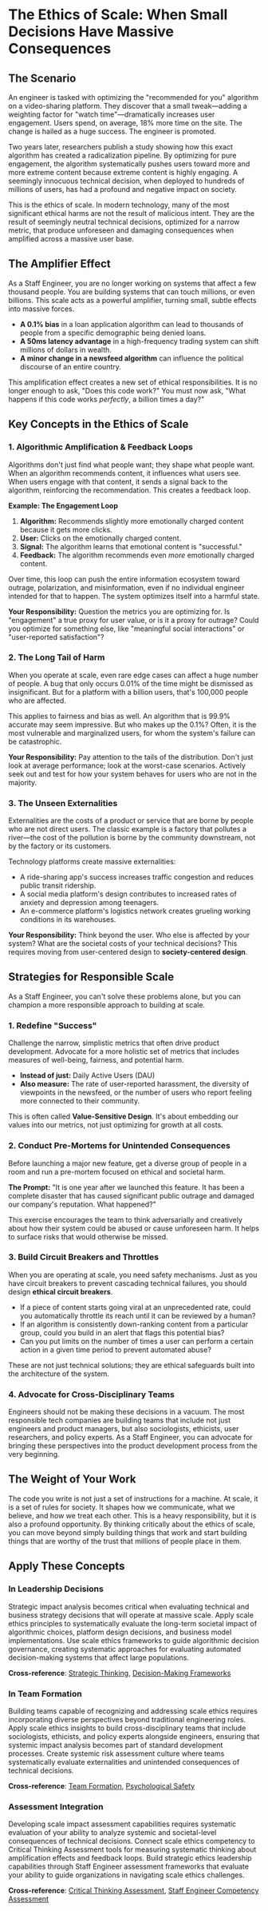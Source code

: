 # The Ethics of Scale: When Small Decisions Have Massive Consequences

## The Scenario

An engineer is tasked with optimizing the "recommended for you" algorithm on a video-sharing platform. They discover that a small tweak—adding a weighting factor for "watch time"—dramatically increases user engagement. Users spend, on average, 18% more time on the site. The change is hailed as a huge success. The engineer is promoted. 

Two years later, researchers publish a study showing how this exact algorithm has created a radicalization pipeline. By optimizing for pure engagement, the algorithm systematically pushes users toward more and more extreme content because extreme content is highly engaging. A seemingly innocuous technical decision, when deployed to hundreds of millions of users, has had a profound and negative impact on society.

This is the ethics of scale. In modern technology, many of the most significant ethical harms are not the result of malicious intent. They are the result of seemingly neutral technical decisions, optimized for a narrow metric, that produce unforeseen and damaging consequences when amplified across a massive user base.

## The Amplifier Effect

As a Staff Engineer, you are no longer working on systems that affect a few thousand people. You are building systems that can touch millions, or even billions. This scale acts as a powerful amplifier, turning small, subtle effects into massive forces.

*   **A 0.1% bias** in a loan application algorithm can lead to thousands of people from a specific demographic being denied loans.
*   **A 50ms latency advantage** in a high-frequency trading system can shift millions of dollars in wealth.
*   **A minor change in a newsfeed algorithm** can influence the political discourse of an entire country.

This amplification effect creates a new set of ethical responsibilities. It is no longer enough to ask, "Does this code work?" You must now ask, "What happens if this code works *perfectly*, a billion times a day?"

## Key Concepts in the Ethics of Scale

### 1. Algorithmic Amplification & Feedback Loops

Algorithms don't just find what people want; they shape what people want. When an algorithm recommends content, it influences what users see. When users engage with that content, it sends a signal back to the algorithm, reinforcing the recommendation. This creates a feedback loop.

**Example: The Engagement Loop**

1.  **Algorithm:** Recommends slightly more emotionally charged content because it gets more clicks.
2.  **User:** Clicks on the emotionally charged content.
3.  **Signal:** The algorithm learns that emotional content is "successful."
4.  **Feedback:** The algorithm recommends even *more* emotionally charged content.

Over time, this loop can push the entire information ecosystem toward outrage, polarization, and misinformation, even if no individual engineer intended for that to happen. The system optimizes itself into a harmful state.

**Your Responsibility:** Question the metrics you are optimizing for. Is "engagement" a true proxy for user value, or is it a proxy for outrage? Could you optimize for something else, like "meaningful social interactions" or "user-reported satisfaction"?

### 2. The Long Tail of Harm

When you operate at scale, even rare edge cases can affect a huge number of people. A bug that only occurs 0.01% of the time might be dismissed as insignificant. But for a platform with a billion users, that's 100,000 people who are affected. 

This applies to fairness and bias as well. An algorithm that is 99.9% accurate may seem impressive. But who makes up the 0.1%? Often, it is the most vulnerable and marginalized users, for whom the system's failure can be catastrophic.

**Your Responsibility:** Pay attention to the tails of the distribution. Don't just look at average performance; look at the worst-case scenarios. Actively seek out and test for how your system behaves for users who are not in the majority.

### 3. The Unseen Externalities

Externalities are the costs of a product or service that are borne by people who are not direct users. The classic example is a factory that pollutes a river—the cost of the pollution is borne by the community downstream, not by the factory or its customers.

Technology platforms create massive externalities:

*   A ride-sharing app's success increases traffic congestion and reduces public transit ridership.
*   A social media platform's design contributes to increased rates of anxiety and depression among teenagers.
*   An e-commerce platform's logistics network creates grueling working conditions in its warehouses.

**Your Responsibility:** Think beyond the user. Who else is affected by your system? What are the societal costs of your technical decisions? This requires moving from user-centered design to **society-centered design**.

## Strategies for Responsible Scale

As a Staff Engineer, you can't solve these problems alone, but you can champion a more responsible approach to building at scale.

### 1. Redefine "Success"

Challenge the narrow, simplistic metrics that often drive product development. Advocate for a more holistic set of metrics that includes measures of well-being, fairness, and potential harm.

*   **Instead of just:** Daily Active Users (DAU)
*   **Also measure:** The rate of user-reported harassment, the diversity of viewpoints in the newsfeed, or the number of users who report feeling more connected to their community.

This is often called **Value-Sensitive Design**. It's about embedding our values into our metrics, not just optimizing for growth at all costs.

### 2. Conduct Pre-Mortems for Unintended Consequences

Before launching a major new feature, get a diverse group of people in a room and run a pre-mortem focused on ethical and societal harm.

**The Prompt:** "It is one year after we launched this feature. It has been a complete disaster that has caused significant public outrage and damaged our company's reputation. What happened?"

This exercise encourages the team to think adversarially and creatively about how their system could be abused or cause unforeseen harm. It helps to surface risks that would otherwise be missed.

### 3. Build Circuit Breakers and Throttles

When you are operating at scale, you need safety mechanisms. Just as you have circuit breakers to prevent cascading technical failures, you should design **ethical circuit breakers**.

*   If a piece of content starts going viral at an unprecedented rate, could you automatically throttle its reach until it can be reviewed by a human?
*   If an algorithm is consistently down-ranking content from a particular group, could you build in an alert that flags this potential bias?
*   Can you put limits on the number of times a user can perform a certain action in a given time period to prevent automated abuse?

These are not just technical solutions; they are ethical safeguards built into the architecture of the system.

### 4. Advocate for Cross-Disciplinary Teams

Engineers should not be making these decisions in a vacuum. The most responsible tech companies are building teams that include not just engineers and product managers, but also sociologists, ethicists, user researchers, and policy experts. As a Staff Engineer, you can advocate for bringing these perspectives into the product development process from the very beginning.

## The Weight of Your Work

The code you write is not just a set of instructions for a machine. At scale, it is a set of rules for society. It shapes how we communicate, what we believe, and how we treat each other. This is a heavy responsibility, but it is also a profound opportunity. By thinking critically about the ethics of scale, you can move beyond simply building things that work and start building things that are worthy of the trust that millions of people place in them.

## Apply These Concepts

### In Leadership Decisions
Strategic impact analysis becomes critical when evaluating technical and business strategy decisions that will operate at massive scale. Apply scale ethics principles to systematically evaluate the long-term societal impact of algorithmic choices, platform design decisions, and business model implementations. Use scale ethics frameworks to guide algorithmic decision governance, creating systematic approaches for evaluating automated decision-making systems that affect large populations.

**Cross-reference**: [Strategic Thinking](../thinking/strategic-thinking.md), [Decision-Making Frameworks](../execution/decision-making-frameworks.md)

### In Team Formation
Building teams capable of recognizing and addressing scale ethics requires incorporating diverse perspectives beyond traditional engineering roles. Apply scale ethics insights to build cross-disciplinary teams that include sociologists, ethicists, and policy experts alongside engineers, ensuring that systemic impact analysis becomes part of standard development processes. Create systemic risk assessment culture where teams systematically evaluate externalities and unintended consequences of technical decisions.

**Cross-reference**: [Team Formation](../teamwork/team-formation.md), [Psychological Safety](../teamwork/psychological-safety.md)

### Assessment Integration
Developing scale impact assessment capabilities requires systematic evaluation of your ability to analyze systemic and societal-level consequences of technical decisions. Connect scale ethics competency to Critical Thinking Assessment tools for measuring systematic thinking about amplification effects and feedback loops. Build strategic ethics leadership capabilities through Staff Engineer assessment frameworks that evaluate your ability to guide organizations in navigating scale ethics challenges.

**Cross-reference**: [Critical Thinking Assessment](../../appendix/tools/critical-thinking-assessment.md), [Staff Engineer Competency Assessment](../../appendix/tools/staff-engineer-competency-assessment.md)
